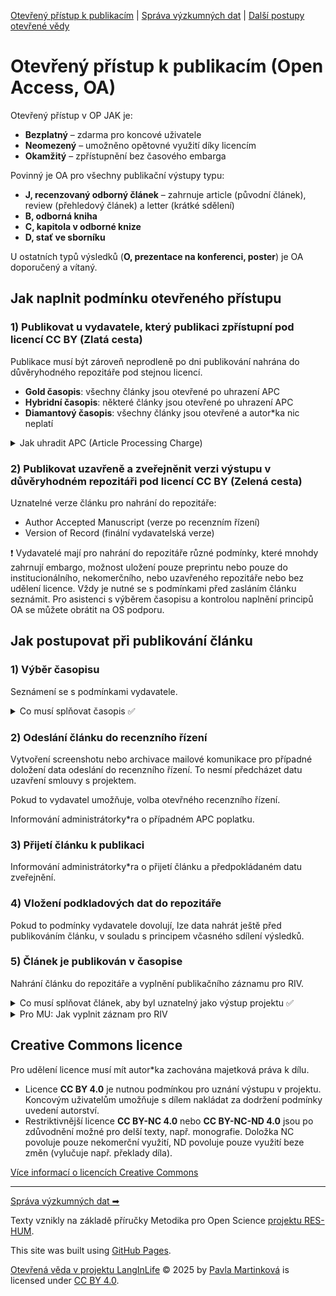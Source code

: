 [Otevřený přístup k publikacím](/osprinciples/open-access) | [Správa výzkumných dat](/osprinciples/sprava-dat) | [Další postupy otevřené vědy](/osprinciples/dalsi-postupy) 

# Otevřený přístup k publikacím (Open Access, OA)

Otevřený přístup v OP JAK je: 
- **Bezplatný** – zdarma pro koncové uživatele
- **Neomezený** – umožněno opětovné využití díky licencím 
- **Okamžitý** – zpřístupnění bez časového embarga

Povinný je OA pro všechny publikační výstupy typu: 
- **J, recenzovaný odborný článek** – zahrnuje article (původní článek), review (přehledový článek) a letter (krátké sdělení) 
- **B, odborná kniha**
- **C, kapitola v odborné knize**
- **D, stať ve sborníku**

U ostatních typů výsledků (**O, prezentace na konferenci, poster**) je OA doporučený a vítaný. 

## Jak naplnit podmínku otevřeného přístupu

### 1) Publikovat u vydavatele, který publikaci zpřístupní pod licencí CC BY (Zlatá cesta)
Publikace musí být zároveň neprodleně po dni publikování nahrána do důvěryhodného repozitáře pod stejnou licencí.

- **Gold časopis**: všechny články jsou otevřené po uhrazení APC
- **Hybridní časopis**: některé články jsou otevřené po uhrazení APC
- **Diamantový časopis**: všechny články jsou otevřené a autor\*ka nic neplatí

<details markdown="1">
  <summary>Jak uhradit APC (Article Processing Charge)</summary> 
  
- Poplatky za otevření článku se pohybují okolo 3000 EUR (může to být mnohem víc) a jsou na ně vyčleněny projektové finance. Je možné využít slev díky smlouvám s vydavateli v rámci projektu Czechelib.
- Pro MU: Tokeny s omezeným počtem nejsou přidělovány projektovým publikacím, ale je možné využít plošných slev a odpuštění poplatků.
- [Více informací o smlouvách v projektu Czechelib](czechelib.cz/cs/419-instrukce-pro-autory)

</details>

### 2) Publikovat uzavřeně a zveřejněnit verzi výstupu v důvěryhodném repozitáři pod licencí CC BY (Zelená cesta)

Uznatelné verze článku pro nahrání do repozitáře:
- Author Accepted Manuscript (verze po recenzním řízení)
- Version of Record (finální vydavatelská verze)

❗ Vydavatelé mají pro nahrání do repozitáře různé podmínky, které mnohdy zahrnují embargo, možnost uložení pouze preprintu nebo pouze do institucionálního, nekomerčního, nebo uzavřeného repozitáře nebo bez udělení licence. Vždy je nutné se s podmínkami před zasláním článku seznámit. Pro asistenci s výběrem časopisu a kontrolou naplnění principů OA se můžete obrátit na OS podporu. 

## Jak postupovat při publikování článku

### 1) Výběr časopisu
Seznámení se s podmínkami vydavatele.

<details markdown="1">
  <summary>Co musí splňovat časopis ✅</summary> 

 - Podmínky vydavatele ponechávají majetková autorská práva autorce\*ovi.
 - Článek vyjde v časopise (Gold, Hybridním nebo Diamantovém) pod licencí CC BY 4.0.
 - Vydavatel umožňuje bezodkladné (bez embarga) nahrání verze po recenzním řízení nebo finální verze článku do repozitáře pod licencí CC BY 4.0.

</details>

### 2) Odeslání článku do recenzního řízení 
Vytvoření screenshotu nebo archivace mailové komunikace pro případné doložení data odeslání do recenzního řízení. To nesmí předcházet datu uzavření smlouvy s projektem.

Pokud to vydavatel umožňuje, volba otevřného recenzního řízení.

Informování administrátorky\*ra o případném APC poplatku. 

### 3) Přijetí článku k publikaci 
Informování administrátorky\*ra o přijetí článku a předpokládaném datu zveřejnění.

### 4) Vložení podkladových dat do repozitáře 
Pokud to podmínky vydavatele dovolují, lze data nahrát ještě před publikováním článku, v souladu s principem včasného sdílení výsledků. 

### 5) Článek je publikován v časopise
Nahrání článku do repozitáře a vyplnění publikačního záznamu pro RIV.

<details markdown="1">
<summary>Co musí splňovat článek, aby byl uznatelný jako výstup projektu ✅</summary> 
  
 - Prokazatelně vznikl v rámci projektu – odeslání do časopisu po začátku projektu a uzavření smlouvy.
 - Obsahuje poděkování projektu – Tato práce vznikla za podpory projektu „Celý život s jazykem: povaha a ontogeneze jazykové komunikace (LangInLife)“, reg. Č.: CZ.02.01.01/00/23_025/0008726, financovaného z Evropského fondu pro regionální rozvoj. / This work was supported by the European Regional Development Fund project “ A lifetime with language: the nature and ontogeny of linguistic communication (LangInLife) ” (reg. no.: CZ.02.01.01/00/23_025/0008726).
  - Má přiděleno DOI.
 - Verze po recenzním řízení nebo finální verze je nahrána v důvěryhodném repozitáři pod licencí CC BY 4.0 – platí pro zelenou i zlatou cestu.
 - Má publikována podkladová data a je s nimi pomocí metadat propojen.
 - Splňuje kritéria pro odvod do RIV jako očekávaný druh výsledku a bude za instituci odveden.

</details>

<details markdown="1">
<summary>Pro MU: Jak vyplnit záznam pro RIV</summary>

Při vytváření záznamu [v aplikaci Publikace (IS)](https://is.muni.cz/auth/publikace) je pro zajištění návaznosti na projekt v příslušné sekci potřeba vložit dva kódy:
- CZ.02.01.01/00/23_025/0008726 s příznakem interní kód MU
- EH23_025/0008726 s příznakem řešení projektu VaV
Nic jiného se nezaškrtává, pokud nejde o kombinaci financování.

</details>

## Creative Commons licence

Pro udělení licence musí mít autor\*ka zachována majetková práva k dílu.

- Licence **CC BY 4.0** je nutnou podmínkou pro uznání výstupu v projektu. Koncovým uživatelům umožňuje s dílem nakládat za dodržení podmínky uvedení autorství.
- Restriktivnější licence **CC BY-NC 4.0** nebo **CC BY-NC-ND 4.0** jsou po zdůvodnění možné pro delší texty, např. monografie. Doložka NC povoluje pouze nekomerční využití, ND povoluje pouze využití beze změn (vylučuje např. překlady díla).

[Více informací o licencích Creative Commons](creativecommons.org/share-your-work/cclicenses)

---

[Správa výzkumných dat ➡](/osprinciples/sprava-dat)

Texty vznikly na základě příručky Metodika pro Open Science [projektu RES-HUM](https://reshum.muni.cz).

This site was built using [GitHub Pages](https://pages.github.com/).

[Otevřená věda v projektu LangInLife](https://pavla-martinkova.github.io/osprinciples/) © 2025 by [Pavla Martinková](https://github.com/pavla-martinkova) is licensed under [CC BY 4.0](https://creativecommons.org/licenses/by/4.0/).